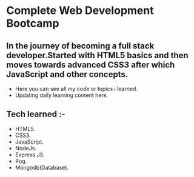 # Complete Web Development Bootcamp

## In the journey of becoming a full stack developer.Started with HTML5 basics and then moves towards advanced CSS3 after which JavaScript and other concepts.
* Here you can see all my code or topics i learned.
* Updating daily learning content here.


## Tech learned :-
* HTML5.
* CSS3.
* JavaScript.
* NodeJs.
* Express JS.
* Pug.
* Mongodb(Database).
